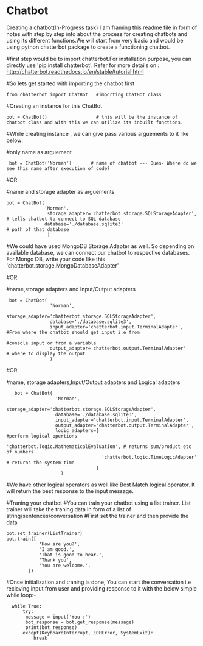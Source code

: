 # Chatbot
Creating a chatbot(In-Progress task)
I am framing this readme file in form of notes with step by step info about the process for creating chatbots and using its different functions.We will start from very basic and would be using python chatterbot package to create a functioning chatbot.

#first step would be to import chatterbot.For installation purpose, you can directly use 'pip install chatterbot'. Refer for more details on : http://chatterbot.readthedocs.io/en/stable/tutorial.html


#So lets get started with importing the chatbot first

    from chatterbot import ChatBot   #importing ChatBot class

#Creating an instance for this ChatBot 

    bot = ChatBot()                  # this will be the instance of chatbot class and with this we can utilize its inbuilt functions.

#While creating instance , we can give pass various arguements to it like below:
  
  #only name as arguement
         
     bot = ChatBot('Norman')       # name of chatbot --- Ques- Where do we see this name after execution of code?
  
 #OR
  
  #name and storage adapter as arguements
  
    bot = ChatBot(
                  'Norman',
                   storage_adapter='chatterbot.storage.SQLStorageAdapter',    # tells chatbot to connect to SQL database
                  database='./database.sqlite3'                               # path of that database 
                   ) 
#We could have used MongoDB Storage Adapter as well. So depending on available database, we can connect our chatbot to respective          databases. For Mongo DB, write your code like this 'chatterbot.storage.MongoDatabaseAdapter'

  #OR
    
  #name,storage adapters and Input/Output adapters
 
     bot = ChatBot(
                    'Norman',
                    storage_adapter='chatterbot.storage.SQLStorageAdapter',
                    database='./database.sqlite3',
                    input_adapter='chatterbot.input.TerminalAdapter',           #From where the chatbot should get input i.e from 
                                                                                #console input or from a variable
                    output_adapter='chatterbot.output.TerminalAdapter'          # where to display the output
                    )

   #OR 
    
   #name, storage adapters,Input/Output adapters and Logical adapters 
       
       bot = ChatBot(
                      'Norman',
                      storage_adapter='chatterbot.storage.SQLStorageAdapter',
                      database='./database.sqlite3',
                      input_adapter='chatterbot.input.TerminalAdapter',           
                      output_adapter='chatterbot.output.TerminalAdapter',
                      logic_adapters=[                                          #perform logical opertions          
                                      'chatterbot.logic.MathematicalEvaluation', # returns sum/product etc of numbers
                                       'chatterbot.logic.TimeLogicAdapter'       # returns the system time
                                     ]
                        )

 #We have other logical operators as well like Best Match logical operator. It will return the best response to the input message. 
    
 
#Traning your chatbot
#You can train your chatbot using a list trainer. List trainer will take the traning data in form of a list of string/sentences/conversation
#First set the trainer and then provide the data

    bot.set_trainer(ListTrainer)
    bot.train([
                'How are you?',
                'I am good.',
                'That is good to hear.',
                'Thank you',
                'You are welcome.',
            ])
 
 
#Once initialization and traning is done, You can start the conversation i.e recieving input from user and providing response to it with the below simple while loop:-

      while True:
          try:
           message = input('You :')
           bot_response = bot.get_response(message)
           print(bot_response) 
          except(KeyboardInterrupt, EOFError, SystemExit):
              break





